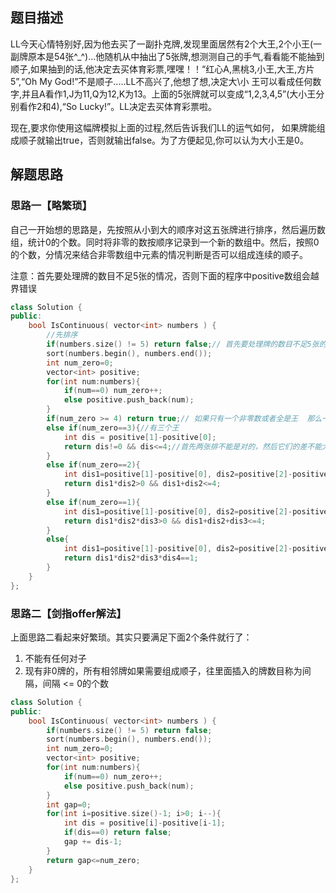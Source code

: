 ## 题目描述

LL今天心情特别好,因为他去买了一副扑克牌,发现里面居然有2个大王,2个小王(一副牌原本是54张^_^)...他随机从中抽出了5张牌,想测测自己的手气,看看能不能抽到顺子,如果抽到的话,他决定去买体育彩票,嘿嘿！！“红心A,黑桃3,小王,大王,方片5”,“Oh My God!”不是顺子.....LL不高兴了,他想了想,决定大\小 王可以看成任何数字,并且A看作1,J为11,Q为12,K为13。上面的5张牌就可以变成“1,2,3,4,5”(大小王分别看作2和4),“So Lucky!”。LL决定去买体育彩票啦。 

现在,要求你使用这幅牌模拟上面的过程,然后告诉我们LL的运气如何， 如果牌能组成顺子就输出true，否则就输出false。为了方便起见,你可以认为大小王是0。 

## 解题思路

### 思路一【略繁琐】

自己一开始想的思路是，先按照从小到大的顺序对这五张牌进行排序，然后遍历数组，统计0的个数。同时将非零的数按顺序记录到一个新的数组中。然后，按照0的个数，分情况来结合非零数组中元素的情况判断是否可以组成连续的顺子。

注意：首先要处理牌的数目不足5张的情况，否则下面的程序中positive数组会越界错误

```cpp
class Solution {
public:
    bool IsContinuous( vector<int> numbers ) {
        //先排序
        if(numbers.size() != 5) return false;// 首先要处理牌的数目不足5张的情况，否则下面的程序中positive数组会越界错误
        sort(numbers.begin(), numbers.end());
        int num_zero=0;
        vector<int> positive;
        for(int num:numbers){
            if(num==0) num_zero++;
            else positive.push_back(num);
        }
        if(num_zero >= 4) return true;// 如果只有一个非零数或者全是王  那么一定可以组成顺子
        else if(num_zero==3){//有三个王
            int dis = positive[1]-positive[0];
            return dis!=0 && dis<=4;//首先两张排不能是对的，然后它们的差不能大于4
        }
        else if(num_zero==2){
            int dis1=positive[1]-positive[0], dis2=positive[2]-positive[1];
            return dis1*dis2>0 && dis1+dis2<=4;
        }
        else if(num_zero==1){
            int dis1=positive[1]-positive[0], dis2=positive[2]-positive[1], dis3=positive[3]-positive[2];
            return dis1*dis2*dis3>0 && dis1+dis2+dis3<=4;
        }
        else{
            int dis1=positive[1]-positive[0], dis2=positive[2]-positive[1], dis3=positive[3]-positive[2], dis4=positive[4]-positive[3];
            return dis1*dis2*dis3*dis4==1;
        }
    }
};
```

### 思路二【剑指offer解法】

上面思路二看起来好繁琐。其实只要满足下面2个条件就行了：

1. 不能有任何对子
2. 现有非0牌的，所有相邻牌如果需要组成顺子，往里面插入的牌数目称为间隔，间隔 <= 0的个数

```cpp
class Solution {
public:
    bool IsContinuous( vector<int> numbers ) {
        if(numbers.size() != 5) return false;
        sort(numbers.begin(), numbers.end());
        int num_zero=0;
        vector<int> positive;
        for(int num:numbers){
            if(num==0) num_zero++;
            else positive.push_back(num);
        }
        int gap=0;
        for(int i=positive.size()-1; i>0; i--){
            int dis = positive[i]-positive[i-1];
            if(dis==0) return false;
            gap += dis-1;
        }
        return gap<=num_zero;
    }
};
```

